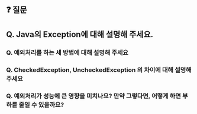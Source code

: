 ## ❓ 질문
## Q. Java의 Exception에 대해 설명해 주세요.    
### Q. 예외처리를 하는 세 방법에 대해 설명해 주세요
### Q. CheckedException, UncheckedException 의 차이에 대해 설명해 주세요
### Q. 예외처리가 성능에 큰 영향을 미치나요? 만약 그렇다면, 어떻게 하면 부하를 줄일 수 있을까요?

